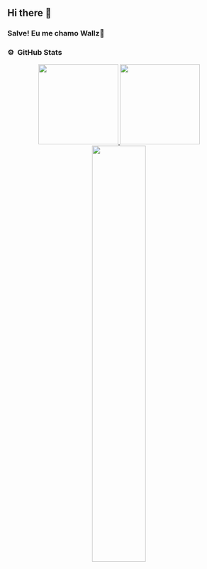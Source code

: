 ## Hi there 👋

<!--
**Wallz/Wallz** is a ✨ _special_ ✨ repository because its `README.md` (this file) appears on your GitHub profile.

Here are some ideas to get you started:

- 🔭 I’m currently working on ...
- 🌱 I’m currently learning ...
- 👯 I’m looking to collaborate on ...
- 🤔 I’m looking for help with ...
- 💬 Ask me about ...
- 📫 How to reach me: ...
- 😄 Pronouns: ...
- ⚡ Fun fact: ...
-->
### Salve! Eu me chamo Wallz👋
### ⚙️ &nbsp;GitHub Stats
<div align="center">
  <a href="https://github.com/Wallz">
    <img height="180em" src="https://github-readme-stats.vercel.app/api?username=Wallz&show_icons=true&theme=dark&include_all_commits=true&count_private=true"/>
    <img height="180em" src="https://github-readme-stats.vercel.app/api/top-langs/?username=Wallz&layout=compact&langs_count=16&theme=dark"/>
    <img width="49%" src="https://github-readme-streak-stats.herokuapp.com?user=Wallz&theme=dark&date_format=M%20j%5B%2C%20Y%5D" />
</div>
<!--
 - 
-<hr>
-<div align="center">
-
  ![Discord Presence](https://lanyard.cnrad.dev/api/216762282569498624)
</div>
<hr>
<p align="center">
  <a href="https://www.twitch.tv/1WallzRJ" target="_blank"><img src="https://img.shields.io/badge/Twitch-9146FF?style=for-the-badge&logo=twitch&logoColor=white" target="_blank"></a>
 <a href="https://discord.gg/##" target="_blank"><img src="https://img.shields.io/badge/Discord-7289DA?style=for-the-badge&logo=discord&logoColor=white" target="_blank"></a> 
</p>  
-
<hr>  
<div align="center">
  -
 ![Snake animation](https://github.com/Wallz/Wallz/blob/output/github-contribution-grid-snake.svg)
  -
</div> 
-->
